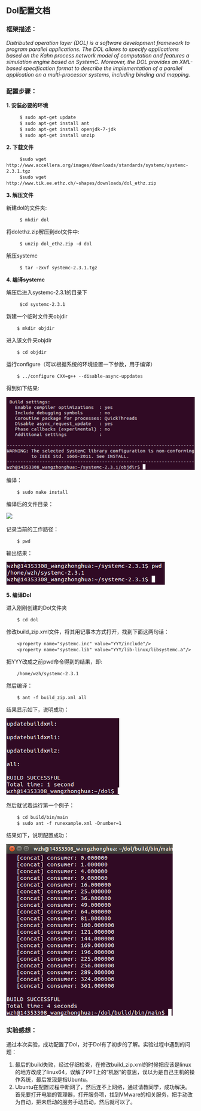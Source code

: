## Dol配置文档
### **框架描述：**
*Distributed operation layer (DOL) is a software development framework to program parallel applications. The DOL allows to specify applications based on the Kahn process network model of computation and features a simulation engine based on SystemC. Moreover, the DOL provides an XML-based specification format to describe the implementation of a parallel application on a multi-processor systems, including binding and mapping.*
### **配置步骤：**
**1. 安装必要的环境**

         $ sudo apt-get update
         $ sudo apt-get install ant
         $ sudo apt-get install openjdk-7-jdk
         $ sudo apt-get install unzip
**2. 下载文件**

         $sudo wget http://www.accellera.org/images/downloads/standards/systemc/systemc-2.3.1.tgz
         $sudo wget http://www.tik.ee.ethz.ch/~shapes/downloads/dol_ethz.zip
**3. 解压文件**

   新建dol的文件夹:

         $ mkdir dol

   将dolethz.zip解压到dol文件中:

         $ unzip dol_ethz.zip -d dol
   解压systemc

         $ tar -zxvf systemc-2.3.1.tgz
**4. 编译systemc**

   解压后进入systemc-2.3.1的目录下
         
         $cd systemc-2.3.1

   新建一个临时文件夹objdir

     	$ mkdir objdir

   进入该文件夹objdir

		$ cd objdir

   运行configure（可以根据系统的环境设置一下参数，用于编译）

		$ ../configure CXX=g++ --disable-async-uppdates

   得到如下结果:

   ![](configure.png)
         
   编译：

		$ sudo make install

   编译后的文件目录：

   ![](#ls.png)

   记录当前的工作路径：
 	
		$ pwd

   输出结果：

   ![](after_pwd.png)

**5. 编译Dol**
    
   进入刚刚创建的Dol文件夹

		$ cd dol
   修改build_zip.xml文件，将其用记事本方式打开，找到下面这两句话：

		<property name="systemc.inc" value="YYY/include"/>
		<property name="systemc.lib" value="YYY/lib-linux/libsystemc.a"/>

   把YYY改成之前pwd命令得到的结果，即:

		/home/wzh/systemc-2.3.1

   然后编译：

		$ ant -f build_zip.xml all

   结果显示如下，说明成功：

   ![](build_zip_xml.png)

   然后就试着运行第一个例子：

		$ cd build/bin/main
		$ sudo ant -f runexample.xml -Dnumber=1

   结果如下，说明配置成功：

   ![](final.png)

### **实验感想：**
通过本次实验，成功配置了Dol，对于Dol有了初步的了解。实验过程中遇到的问题：

1. 最后的build失败，经过仔细检查，在修改build_zip.xml的时候把应该是linux的地方改成了linux64，误解了PPT上的“机器”的意思，误以为是自己主机的操作系统，最后发现是指Ubuntu。
2. Ubuntu在配置过程中断网了，然后连不上网络，通过请教同学，成功解决。首先要打开电脑的管理器，打开服务项，找到VMware的相关服务，把手动改为自动，把未启动的服务手动启动，然后就可以了。 


   


